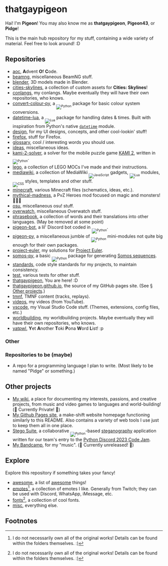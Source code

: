 # thatgaypigeon

Hai! I'm **Pigeon**! You may also know me as **thatgaypigeon**, **Pigeon43**, or **Pidge**!

This is the main hub repository for my stuff, containing a wide variety of material. Feel free to look around! :D

## Repositories

* [aoc](https://github.com/thatgaypigeon/aoc), **A**dvent **O**f **C**ode.
* [beamng](https://github.com/thatgaypigeon/beamng), miscellaneous BeamNG stuff.
* [blender](https://github.com/thatgaypigeon/blender), 3D models made in Blender.
* [cities-skylines](https://github.com/thatgaypigeon/cities-skylines), a collection of custom assets for **Cities: Skylines**!
* [conlangs](https://github.com/thatgaypigeon/conlangs), my conlangs. Maybe eventually they will have their own repositories, who knows.
* [convert-colour-py](https://github.com/thatgaypigeon/convert-colour-py), a <sub><sub>![Python](https://img.shields.io/badge/Python-3776AB?logo=Python&logoColor=white)</sub></sub> package for basic colour system conversions.
* [datetime-lua](https://github.com/thatgaypigeon/datetime-lua), a <sub><sub>![Lua](https://img.shields.io/badge/Lua-00007c?logo=Lua&logoColor=white)</sub></sub> package for handling dates & times. Built with inspiration from Python's native [`datetime`](https://docs.python.org/3/library/datetime.html) module.
* [design](https://github.com/thatgaypigeon/design), for my UI designs, concepts, and other cool-lookin' stuff!
* [firefox](https://github.com/thatgaypigeon/firefox), stuff for Firefox.
* [glossary](https://github.com/thatgaypigeon/glossary), cool / interesting words you should use.
* [ideas](https://github.com/thatgaypigeon/ideas), miscellaneous ideas.
* [kami-2-solver](https://github.com/thatgaypigeon/kami-2-solver), a solver for the mobile puzzle game [KAMI 2](https://www.stateofplaygames.com/kami2), written in <sub><sub>![Python](https://img.shields.io/badge/Python-3776AB?logo=Python&logoColor=white)</sub></sub>.
* [lego](https://github.com/thatgaypigeon/lego), a collection of LEGO MOCs I've made and their instructions.
* [mediawiki](https://github.com/thatgaypigeon/mediawiki-stuff), a collection of MediaWiki <sub><sub>![JavaScript](https://img.shields.io/badge/JavaScript-F2D83F?logo=JavaScript&logoColor=black)</sub></sub> gadgets, <sub><sub>![Lua](https://img.shields.io/badge/Lua-00007c?logo=Lua&logoColor=white)</sub></sub> modules, <sub><sub>![CSS](https://img.shields.io/badge/CSS-1572B6?logo=CSS3&logoColor=white)</sub></sub> styles, templates and other stuff.
* [minecraft](https://github.com/thatgaypigeon/minecraft), various Minecraft files (schematics, ideas, etc.).
* [mythical-madness](https://github.com/thatgaypigeon/mythical-madness), a PvZ Heroes mod focused on magic and monsters! 🔮👻🎃
* [osu](https://github.com/thatgaypigeon/osu), miscellaneous osu! stuff.
* [overwatch](https://github.com/thatgaypigeon/overwatch), miscellaneous Overwatch stuff.
* [phrasebook](https://github.com/thatgaypigeon/phrasebook), a collection of words and their translations into other languages. (May be removed at some point)
* [pigeon-bot](https://github.com/thatgaypigeon/pigeon-bot), a lil' Discord bot coded in <sub><sub>![Python](https://img.shields.io/badge/Python-3776AB?logo=Python&logoColor=white)</sub></sub>.
* [pigeon-py](https://github.com/thatgaypigeon/pigeon-py), a miscellaneous jumble of <sub><sub>![Python](https://img.shields.io/badge/Python-3776AB?logo=Python&logoColor=white)</sub></sub> mini-modules not quite big enough for their own packages.
* [project-euler](https://github.com/thatgaypigeon/project-euler), my solutions for [Project Euler](https://projecteuler.net).
* [somos-py](https://github.com/thatgaypigeon/somos-py), a basic <sub><sub>![Python](https://img.shields.io/badge/Python-3776AB?logo=Python&logoColor=white)</sub></sub> package for generating [Somos sequences](https://en.wikipedia.org/wiki/Somos_sequence).
* [standards](https://github.com/thatgaypigeon/standards), code style standards for my projects, to maintain consistency.
* [test](https://github.com/thatgaypigeon/test), various tests for other stuff.
* [thatgaypigeon](https://github.com/thatgaypigeon/thatgaypigeon), You are here! :D
* [thatgaypigeon.github.io](https://github.com/thatgaypigeon/thatgaypigeon.github.io), the source of my GitHub pages site. (See [§ Other projects](#other-projects).)
* [tmnf](https://github.com/thatgaypigeon/tmnf), TMNF content (tracks, replays).
* [videos](https://github.com/thatgaypigeon/videos), my videos (from YouTube).
* [vscode](https://github.com/thatgaypigeon/vscode), my Visual Studio Code stuff. (Themes, extensions, config files, etc.)
* [worldbuilding](https://github.com/thatgaypigeon/worldbuilding), my worldbuilding projects. Maybe eventually they will have their own repositories, who knows.
* [yatpwl](https://github.com/thatgaypigeon/yatpwl), **Y**et **A**nother **T**oki **P**ona **W**ord **L**ist! :p

### Other

### Repositories to be (maybe)
* A repo for a programming language I plan to write. (Most likely to be named "Pidge" or something.)

## Other projects
* [My wiki](https://thatgaypigeon.miraheze.org), a place for documenting my interests, passions, and creative projects, from music and video games to languages and world-building! (🚧 Currently Private! 🚧)
* [My Github Pages site](https://thatgaypigeon.github.io), a make-shift website homepage functioning similarly to this README. Also contains a variety of web tools I use just to keep them all in one place.
* [Stego Suite](https://github.com/Artemis21/pydis-jam23), a collaborative <sub><sub>![Python](https://img.shields.io/badge/Python-3776AB?logo=Python&logoColor=white)</sub></sub>-based [steganography](https://en.wikipedia.org/wiki/Steganography) application written for our team's entry to the [Python Discord 2023 Code Jam](https://www.pythondiscord.com/events/code-jams/10/).
* [My Bandcamp](https://thatgaypigeon.bandcamp.com), for my "music". (🚧 Currently unreleased! 🚧)
## Explore
Explore this repository if something takes your fancy!

* [awesome](/awesome), a list of [awesome](https://github.com/topics/awesome) things!
* [emotes](/emotes)[^1], a collection of emotes I like. Generally from Twitch; they can be used with Discord, WhatsApp, iMessage, etc. 
* [fonts](/fonts)[^1], a collection of cool fonts.
* [misc](/misc), everything else.

## Footnotes
[^1]: I do not necessarily own all of the original works! Details can be found within the folders themselves. :)
